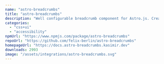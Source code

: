 ```yaml
---
name: "astro-breadcrumbs"
title: "astro-breadcrumbs"
description: "Well configurable breadcrumb component for Astro.js. Create breadcrumbs completely dynamically or specify exactly how they should look."
categories:
  - "css+ui"
  - "accessibility"
npmUrl: "https://www.npmjs.com/package/astro-breadcrumbs"
repoUrl: "https://github.com/felix-berlin/astro-breadcrumbs"
homepageUrl: "https://docs.astro-breadcrumbs.kasimir.dev"
downloads: 2993
image: "/assets/integrations/astro-breadcrumbs.svg"
---
```

